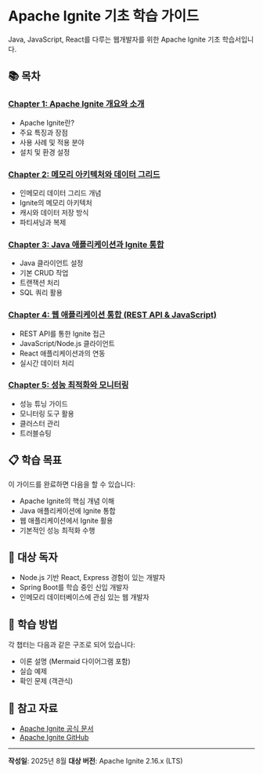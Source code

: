 # Apache Ignite 기초 학습 가이드

Java, JavaScript, React를 다루는 웹개발자를 위한 Apache Ignite 기초 학습서입니다.

## 📚 목차

### [Chapter 1: Apache Ignite 개요와 소개](chapters/chapter1.md)
- Apache Ignite란?
- 주요 특징과 장점
- 사용 사례 및 적용 분야
- 설치 및 환경 설정

### [Chapter 2: 메모리 아키텍처와 데이터 그리드](chapters/chapter2.md)
- 인메모리 데이터 그리드 개념
- Ignite의 메모리 아키텍처
- 캐시와 데이터 저장 방식
- 파티셔닝과 복제

### [Chapter 3: Java 애플리케이션과 Ignite 통합](chapters/chapter3.md)
- Java 클라이언트 설정
- 기본 CRUD 작업
- 트랜잭션 처리
- SQL 쿼리 활용

### [Chapter 4: 웹 애플리케이션 통합 (REST API & JavaScript)](chapters/chapter4.md)
- REST API를 통한 Ignite 접근
- JavaScript/Node.js 클라이언트
- React 애플리케이션과의 연동
- 실시간 데이터 처리

### [Chapter 5: 성능 최적화와 모니터링](chapters/chapter5.md)
- 성능 튜닝 가이드
- 모니터링 도구 활용
- 클러스터 관리
- 트러블슈팅

## 📋 학습 목표

이 가이드를 완료하면 다음을 할 수 있습니다:
- Apache Ignite의 핵심 개념 이해
- Java 애플리케이션에 Ignite 통합
- 웹 애플리케이션에서 Ignite 활용
- 기본적인 성능 최적화 수행

## 🎯 대상 독자

- Node.js 기반 React, Express 경험이 있는 개발자
- Spring Boot를 학습 중인 신입 개발자
- 인메모리 데이터베이스에 관심 있는 웹 개발자

## 📝 학습 방법

각 챕터는 다음과 같은 구조로 되어 있습니다:
- 이론 설명 (Mermaid 다이어그램 포함)
- 실습 예제
- 확인 문제 (객관식)

## 🔗 참고 자료

- [Apache Ignite 공식 문서](https://ignite.apache.org/docs/latest/)
- [Apache Ignite GitHub](https://github.com/apache/ignite)

---

**작성일**: 2025년 8월
**대상 버전**: Apache Ignite 2.16.x (LTS)
